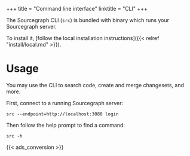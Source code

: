 +++
title = "Command line interface"
linktitle = "CLI"
+++

The Sourcegraph CLI (`src`) is bundled with binary which runs your Sourcegraph server.

To install it, [follow the local installation instructions]({{< relref "install/local.md" >}}).

# Usage

You may use the CLI to search code, create and merge changesets, and more.

First, connect to a running Sourcegraph server:

```
src --endpoint=http://localhost:3080 login
```

Then follow the help prompt to find a command:

```
src -h
```

{{< ads_conversion >}}
